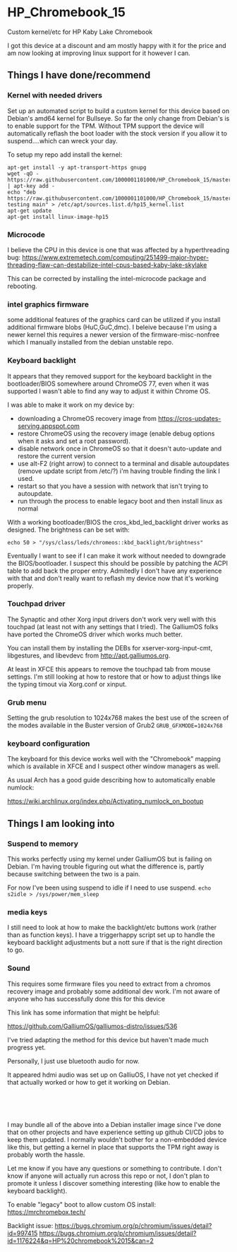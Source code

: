 # HP_Chromebook_15
Custom kernel/etc for HP Kaby Lake Chromebook

I got this device at a discount and am mostly happy with it for the price and am now looking at improving linux support for it however I can. 


## Things I have done/recommend

### Kernel with needed drivers
Set up an automated script to build a custom kernel for this device based on Debian's amd64 kernel for Bullseye. So far the only change from Debian's is to enable support for the TPM. Without TPM support the device will automatically reflash the boot loader with the stock version if you allow it to suspend....which can wreck your day. 

To setup my repo add install the kernel:
```
apt-get install -y apt-transport-https gnupg
wget -qO - https://raw.githubusercontent.com/1000001101000/HP_Chromebook_15/master/PPA/key.GPG | apt-key add -
echo "deb https://raw.githubusercontent.com/1000001101000/HP_Chromebook_15/master/PPA/ testing main" > /etc/apt/sources.list.d/hp15_kernel.list
apt-get update
apt-get install linux-image-hp15

```

### Microcode
I believe the CPU in this device is one that was affected by a hyperthreading bug:
https://www.extremetech.com/computing/251499-major-hyper-threading-flaw-can-destabilize-intel-cpus-based-kaby-lake-skylake

This can be corrected by installing the intel-microcode package and rebooting.

### intel graphics firmware
some additional features of the graphics card can be utilized if you install additional firmware blobs (HuC,GuC,dmc). I beleive because I'm using a newer kernel this requires a newer version of the firmware-misc-nonfree which I manually installed from the debian unstable repo.



### Keyboard backlight
It appears that they removed support for the keyboard backlight in the bootloader/BIOS somewhere around ChromeOS 77, even when it was supported I wasn't able to find any way to adjust it within Chrome OS.

I was able to make it work on my device by: 
- downloading a ChromeOS recovery image from https://cros-updates-serving.appspot.com
- restore ChromeOS using the recovery image (enable debug options when it asks and set a root password).
- disable network once in ChromeOS so that it doesn't auto-update and restore the current version
- use alt-F2 (right arrow) to connect to a terminal and disable autoupdates (remove update script from /etc/?) i'm having trouble finding the link I used.
- restart so that you have a session with network that isn't trying to autoupdate.
- run through the process to enable legacy boot and then install linux as normal

With a working bootloader/BIOS the cros_kbd_led_backlight driver works as designed. The brightness can be set with:

`echo 50 > "/sys/class/leds/chromeos::kbd_backlight/brightness"`

Eventually I want to see if I can make it work without needed to downgrade the BIOS/bootloader. I suspect this should be possible by patching the ACPI table to add back the proper entry. Admitedly I don't have any experience with that and don't really want to reflash my device now that it's working properly.


### Touchpad driver
The Synaptic and other Xorg input drivers don't work very well with this touchpad (at least not with any settings that I tried). The GalliumOS folks have ported the ChromeOS driver which works much better. 

You can install them by installing the DEBs for xserver-xorg-input-cmt, libgestures, and libevdevc from http://apt.galliumos.org. 

At least in XFCE this appears to remove the touchpad tab from mouse settings. I'm still looking at how to restore that or how to adjust things like the typing timout via Xorg.conf or xinput. 

### Grub menu
Setting the grub resolution to 1024x768 makes the best use of the screen of the modes available in the Buster version of Grub2
`GRUB_GFXMODE=1024x768`

### keyboard configuration
The keyboard for this device works well with the "Chromebook" mapping which is available in XFCE and I suspect other window managers as well. 

As usual Arch has a good guide describing how to automatically enable numlock:

https://wiki.archlinux.org/index.php/Activating_numlock_on_bootup

## Things I am looking into

### Suspend to memory
This works perfectly using my kernel under GalliumOS but is failing on Debian. I'm having trouble figuring out what the difference is, partly because switching between the two is a pain.

For now I've been using suspend to idle if I need to use suspend. 
`echo s2idle > /sys/power/mem_sleep`

### media keys
I still need to look at how to make the backlight/etc buttons work (rather than as function keys). I have a triggerhappy script set up to handle the keyboard backlight adjustments but a nott sure if that is the right direction to go.

### Sound
This requires some firmware files you need to extract from a chromos recovery image and probably some additional dev work. I'm not aware of anyone who has successfully done this for this device

This link has some information that might be helpful:

https://github.com/GalliumOS/galliumos-distro/issues/536

I've tried adapting the method for this device but haven't made much progress yet.

Personally, I just use bluetooth audio for now.

It appeared hdmi audio was set up on GalliuOS, I have not yet checked if that actually worked or how to get it working on Debian. 

<br><br><br>


I may bundle all of the above into a Debian installer image since I've done that on other projects and have experience setting up github CI/CD jobs to keep them updated. I normally wouldn't bother for a non-embedded device like this, but getting a kernel in place that supports the TPM right away is probably worth the hassle. 

Let me know if you have any questions or something to contribute. I don't know if anyone will actually run across this repo or not, I don't plan to promote it unless I discover something interesting (like how to enable the keyboard backlight).



To enable "legacy" boot to allow custom OS install:
https://mrchromebox.tech/

Backlight issue:
https://bugs.chromium.org/p/chromium/issues/detail?id=997415
https://bugs.chromium.org/p/chromium/issues/detail?id=1176224&q=HP%20chromebook%2015&can=2
